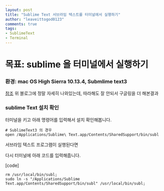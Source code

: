 ```yaml
---
layout: post
title: "Sublime Text 서브라임 텍스트를 터미널에서 실행하기"
author: "leaveittogod0123"
comments: true
tags:
- SublimeText
- Terminal
---
```


# 목표: sublime 을 터미널에서 실행하기
### 환경: mac OS High Sierra 10.13.4, Submlime text3

[참조](https://beomi.github.io/2017/07/04/Call-Sublime-from-Terminal/)
위 블로그에 정말 자세히 나와있는데, 따라해도 잘 안되서 구글링을 더 해본결과

### sublime Text 설치 확인
터미널을 키고 아래 명령어를 입력해서 설치 확인해봅니다.
~~~
# SublimeText3 의 경우
open /Applications/Sublime\ Text.app/Contents/SharedSupport/bin/subl
~~~

서브라임 텍스트 프로그램이 실행된다면

다시 터미널에 아래 코드를 입력해줍니다.

[code]
~~~
rm /usr/local/bin/subl;
sudo ln -s "/Applications/Sublime Text.app/Contents/SharedSupport/bin/subl" /usr/local/bin/subl;
~~~
